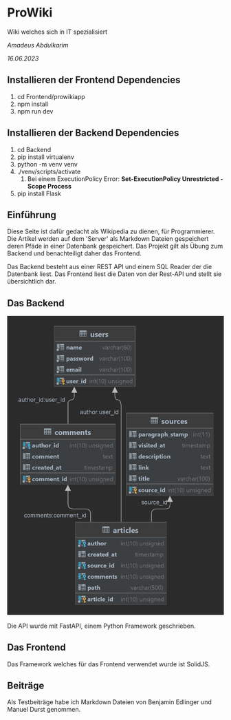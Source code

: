 # ProWiki
Wiki welches sich in IT spezialisiert

*Amadeus Abdulkarim*

*16.06.2023*

## Installieren der Frontend Dependencies
1. cd Frontend/prowikiapp
2. npm install
3. npm run dev


## Installieren der Backend Dependencies
1. cd Backend
2. pip install virtualenv 
3. python -m venv venv
4. ./venv/scripts/activate   
   1. Bei einem ExecutionPolicy Error: **Set-ExecutionPolicy Unrestricted -Scope Process**
5. pip install Flask

## Einführung

Diese Seite ist dafür gedacht als Wikipedia zu dienen, für Programmierer.
Die Artikel werden auf dem 'Server' als Markdown Dateien gespeichert deren Pfäde in einer Datenbank gespeichert. Das Projekt gilt als Übung zum Backend und benachteiligt daher das Frontend.

Das Backend besteht aus einer REST API und einem SQL Reader der die Datenbank liest. Das Frontend liest die Daten von der Rest-API und stellt sie übersichtlich dar.

## Das Backend

![](ProWIKI_ERM.png)

Die API wurde mit FastAPI, einem Python Framework geschrieben.

## Das Frontend

Das Framework welches für das Frontend verwendet wurde ist SolidJS.


## Beiträge

Als Testbeiträge habe ich Markdown Dateien von Benjamin Edlinger und Manuel Durst genommen.


